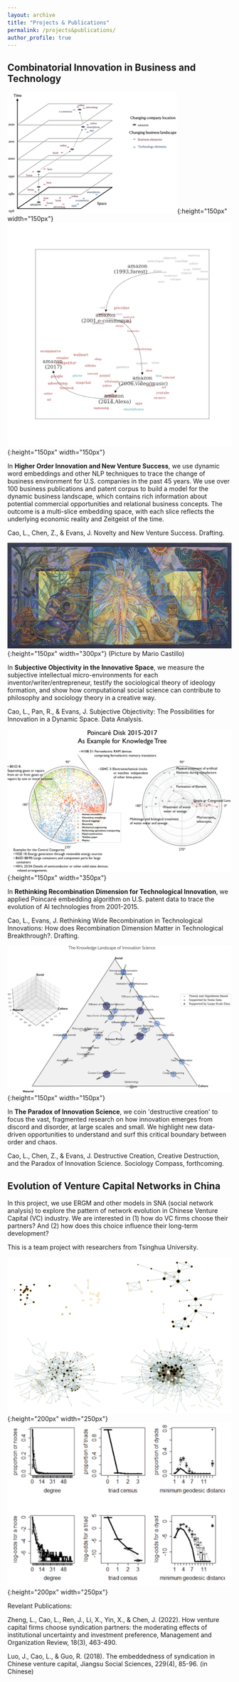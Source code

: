 ```yaml
---
layout: archive
title: "Projects & Publications"
permalink: /projects&publications/
author_profile: true
---
```


Combinatorial Innovation in Business and Technology
-----
![amazon1](amazon1.png){:height="150px" width="150px"}![amazon2](amazon2.png){:height="150px" width="150px"}

In <strong>Higher Order Innovation and New Venture Success</strong>, we use dynamic word embeddings and other NLP techniques to trace the change of business environment for U.S. companies in the past 45 years. We use over 100 business publications and patent corpus to build a model for the dynamic business landscape, which contains rich information about potential commercial opportunities and relational business concepts. The outcome is a multi-slice embedding space, with each slice reflects the underlying economic reality and Zeitgeist of the time.

Cao, L., Chen, Z., & Evans, J. Novelty and New Venture Success. Drafting.

![breath](breath.jpg){:height="150px" width="300px"} (Picture by Mario Castillo)

In <strong>Subjective Objectivity in the Innovative Space</strong>, we measure the subjective intellectual micro-environments for each inventor/writer/entrepreneur, testify the sociological theory of ideology formation, and show how computational social science can contribute to philosophy and sociology theory in a creative way.  

Cao, L., Pan, R., & Evans, J. Subjective Objectivity: The Possibilities for Innovation in a Dynamic Space. Data Analysis.

![poincare](poincare.png){:height="150px" width="350px"} 

In <strong>Rethinking Recombination Dimension for Technological Innovation</strong>, we applied Poincaré embedding algorithm on U.S. patent data to trace the evolution of AI technologies from 2001-2015.

Cao, L., Evans, J. Rethinking Wide Recombination in Technological Innovations: How does Recombination Dimension Matter in Technological Breakthrough?. Drafting.

![triangle](triangle.jpg){:height="150px" width="150px"} 

In <strong>The Paradox of Innovation Science</strong>, we coin 'destructive creation' to focus the vast, fragmented research on how innovation emerges from discord and disorder, at large scales and small. We highlight new data-driven opportunities to understand and surf this critical boundary between order and chaos.

Cao, L., Chen, Z., & Evans, J. Destructive Creation, Creative Destruction, and the Paradox of Innovation Science. Sociology Compass, forthcoming.


Evolution of Venture Capital Networks in China
------
In this project, we use ERGM and other models in SNA (social network analysis) to explore the pattern of network evolution in Chinese Venture Capital (VC) industry. We are interested in (1) how do VC firms choose their partners? And (2) how does this choice influence their long-term development?

This is a team project with researchers from Tsinghua University.

![ERGM1](ERGM1.png){:height="200px" width="250px"}![ERGM2](ERGM2.png){:height="200px" width="250px"}

Revelant Publications:

Zheng, L., Cao, L., Ren, J., Li, X., Yin, X., & Chen, J. (2022). How venture capital firms choose syndication partners: the moderating effects of institutional uncertainty and investment preference, Management and Organization Review, 18(3), 463-490. 

Luo, J., Cao, L., & Guo, R. (2018). The embeddedness of syndication in Chinese venture capital, Jiangsu Social Sciences, 229(4), 85-96. (in Chinese)
